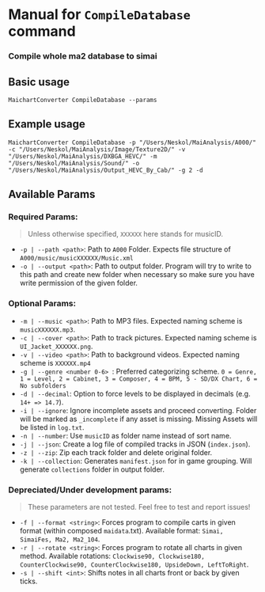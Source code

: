 # Manual for `CompileDatabase` command

### Compile whole ma2 database to simai

## Basic usage

    MaichartConverter CompileDatabase --params

## Example usage

    MaichartConverter CompileDatabase -p "/Users/Neskol/MaiAnalysis/A000/" -c "/Users/Neskol/MaiAnalysis/Image/Texture2D/" -v "/Users/Neskol/MaiAnalysis/DXBGA_HEVC/" -m "/Users/Neskol/MaiAnalysis/Sound/" -o "/Users/Neskol/MaiAnalysis/Output_HEVC_By_Cab/" -g 2 -d

## Available Params

### Required Params:

> Unless otherwise specified, `XXXXXX` here stands for musicID.

- `-p | --path <path>`: Path to `A000` Folder. Expects file structure of `A000/music/musicXXXXXX/Music.xml`
- `-o | --output <path>`: Path to output folder. Program will try to write to this path and create new folder when
  necessary so make sure you have write permission of the given folder.

### Optional Params:

- `-m | --music <path>`: Path to MP3 files. Expected naming scheme is `musicXXXXXX.mp3`.
- `-c | --cover <path>`: Path to track pictures. Expected naming scheme is `UI_Jacket_XXXXXX.png`.
- `-v | --video <path>`: Path to background videos. Expected naming scheme is `XXXXXX.mp4`
- `-g | --genre <number 0-6> `: Preferred categorizing scheme.
  `0 = Genre, 1 = Level, 2 = Cabinet, 3 = Composer, 4 = BPM, 5 - SD/DX Chart, 6 = No subfolders`
- `-d | --decimal`: Option to force levels to be displayed in decimals (e.g. `14+ => 14.7`).
- `-i | --ignore`: Ignore incomplete assets and proceed converting. Folder will be marked as `_incomplete` if any asset
  is missing. Missing Assets will be listed in `log.txt`.
- `-n | --number`: Use `musicID` as folder name instead of sort name.
- `-j | --json`: Create a log file of compiled tracks in JSON (`index.json`).
- `-z | --zip`: Zip each track folder and delete original folder.
- `-k | --collection`: Generates `manifest.json` for in game grouping. Will generate `collections` folder in output
  folder.

### Depreciated/Under development params:

> These parameters are not tested. Feel free to test and report issues!

- `-f | --format <string>`: Forces program to compile carts in given format (within composed `maidata`.txt). Available
  format: `Simai, SimaiFes, Ma2, Ma2_104`.
- `-r | --rotate <string>`: Forces program to rotate all charts in given method. Available
  rotations: `Clockwise90, Clockwise180, CounterClockwise90, CounterClockwise180, UpsideDown, LeftToRight`.
- `-s | --shift <int>`: Shifts notes in all charts front or back by given ticks.
